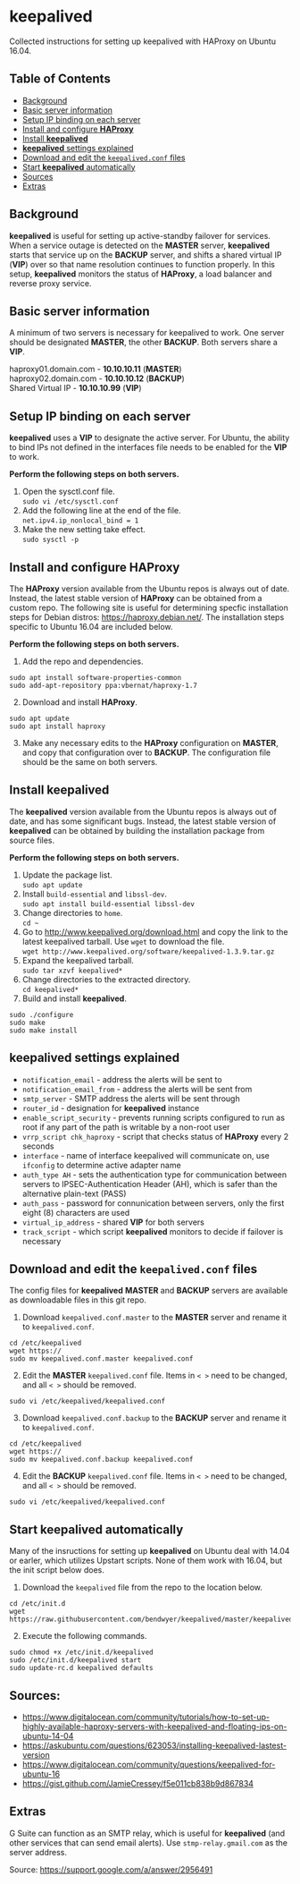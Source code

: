 # keepalived
Collected instructions for setting up keepalived with HAProxy on Ubuntu 16.04.

## Table of Contents
- [Background](#background)
- [Basic server information](#basic-server-information)
- [Setup IP binding on each server](#setup-ip-binding-on-each-server)
- [Install and configure **HAProxy**](#install-and-configure-haproxy)
- [Install **keepalived**](#install-keepalived)
- [**keepalived** settings explained](#keepalived-settings-explained)
- [Download and edit the `keepalived.conf` files](#download-and-edit-the-keepalivedconf-files)
- [Start **keepalived** automatically](#start-keepalived-automatically)
- [Sources](#sources)
- [Extras](#extras)

## Background
**keepalived** is useful for setting up active-standby failover for services. When a service outage is detected on the **MASTER** server, **keepalived** starts that service up on the **BACKUP** server, and shifts a shared virtual IP (**VIP**) over so that name resolution continues to function properly. In this setup, **keepalived** monitors the status of **HAProxy**, a load balancer and reverse proxy service.

## Basic server information
A minimum of two servers is necessary for keepalived to work. One server should be designated **MASTER**, the other **BACKUP**. Both servers share a **VIP**.

haproxy01.domain.com - **10.10.10.11** (**MASTER**)<br>
haproxy02.domain.com - **10.10.10.12** (**BACKUP**)<br>
Shared Virtual IP - **10.10.10.99** (**VIP**)<br>

## Setup IP binding on each server
**keepalived** uses a **VIP** to designate the active server. For Ubuntu, the ability to bind IPs not defined in the interfaces file needs to be enabled for the **VIP** to work.

**Perform the following steps on both servers.**

1. Open the sysctl.conf file.<br>
`sudo vi /etc/sysctl.conf`
2. Add the following line at the end of the file.<br>
`net.ipv4.ip_nonlocal_bind = 1`
3. Make the new setting take effect.<br>
`sudo sysctl -p`

## Install and configure HAProxy
The **HAProxy** version available from the Ubuntu repos is always out of date. Instead, the latest stable version of **HAProxy** can be obtained from a custom repo. The following site is useful for determining specfic installation steps for Debian distros: https://haproxy.debian.net/. The installation steps specific to Ubuntu 16.04 are included below.

**Perform the following steps on both servers.**

1. Add the repo and dependencies.
```
sudo apt install software-properties-common
sudo add-apt-repository ppa:vbernat/haproxy-1.7
```
2. Download and install **HAProxy**.
```
sudo apt update
sudo apt install haproxy
```
3. Make any necessary edits to the **HAProxy** configuration on **MASTER**, and copy that configuration over to **BACKUP**. The configuration file should be the same on both servers.

## Install keepalived
The **keepalived** version available from the Ubuntu repos is always out of date, and has some significant bugs. Instead, the latest stable version of **keepalived** can be obtained by building the installation package from source files. 

**Perform the following steps on both servers.**

1. Update the package list.<br>
`sudo apt update`
2. Install `build-essential` and `libssl-dev`.<br>
`sudo apt install build-essential libssl-dev`
3. Change directories to `home`.<br>
`cd ~`
4. Go to http://www.keepalived.org/download.html and copy the link to the latest keepalived tarball. Use `wget` to download the file.<br>
`wget http://www.keepalived.org/software/keepalived-1.3.9.tar.gz`
5. Expand the keepalived tarball.<br>
`sudo tar xzvf keepalived*`
6. Change directories to the extracted directory.<br>
`cd keepalived*`
7. Build and install **keepalived**.
```
sudo ./configure
sudo make
sudo make install
```

## keepalived settings explained

- `notification_email` - address the alerts will be sent to
- `notification_email_from` - address the alerts will be sent from
- `smtp_server` - SMTP address the alerts will be sent through
- `router_id` - designation for **keepalived** instance
- `enable_script_security` - prevents running scripts configured to run as root if any part of the path is writable by a non-root user
- `vrrp_script chk_haproxy` - script that checks status of **HAProxy** every 2 seconds
- `interface` - name of interface keepalived will communicate on, use `ifconfig` to determine active adapter name
- `auth_type AH` - sets the authentication type for communication between servers to IPSEC-Authentication Header (AH), which is safer than the alternative plain-text (PASS)
- `auth_pass` - password for connunication between servers, only the first eight (8) characters are used
- `virtual_ip_address` - shared **VIP** for both servers
- `track_script` - which script **keepalived** monitors to decide if failover is necessary

## Download and edit the `keepalived.conf` files

The config files for **keepalived** **MASTER** and **BACKUP** servers are available as downloadable files in this git repo.

1. Download `keepalived.conf.master` to the **MASTER** server and rename it to `keepalived.conf`.

```
cd /etc/keepalived
wget https://
sudo mv keepalived.conf.master keepalived.conf
```

2. Edit the **MASTER** `keepalived.conf` file. Items in `< >` need to be changed, and all `< >` should be removed.

```
sudo vi /etc/keepalived/keepalived.conf
```


3. Download `keepalived.conf.backup` to the **BACKUP** server and rename it to `keepalived.conf`.

```
cd /etc/keepalived
wget https://
sudo mv keepalived.conf.backup keepalived.conf
```

4. Edit the **BACKUP** `keepalived.conf` file. Items in `< >` need to be changed, and all `< >` should be removed.

```
sudo vi /etc/keepalived/keepalived.conf
```

## Start keepalived automatically
Many of the insructions for setting up **keepalived** on Ubuntu deal with 14.04 or earler, which utilizes Upstart scripts. None of them work with 16.04, but the init script below does.

1. Download the `keepalived` file from the repo to the location below.<br>

```
cd /etc/init.d
wget https://raw.githubusercontent.com/bendwyer/keepalived/master/keepalived
```

2. Execute the following commands.

```
sudo chmod +x /etc/init.d/keepalived
sudo /etc/init.d/keepalived start
sudo update-rc.d keepalived defaults
```

## Sources:
- https://www.digitalocean.com/community/tutorials/how-to-set-up-highly-available-haproxy-servers-with-keepalived-and-floating-ips-on-ubuntu-14-04
- https://askubuntu.com/questions/623053/installing-keepalived-lastest-version
- https://www.digitalocean.com/community/questions/keepalived-for-ubuntu-16
- https://gist.github.com/JamieCressey/f5e011cb838b9d867834

## Extras
G Suite can function as an SMTP relay, which is useful for **keepalived** (and other services that can send email alerts). Use `stmp-relay.gmail.com` as the server address.

Source: https://support.google.com/a/answer/2956491
